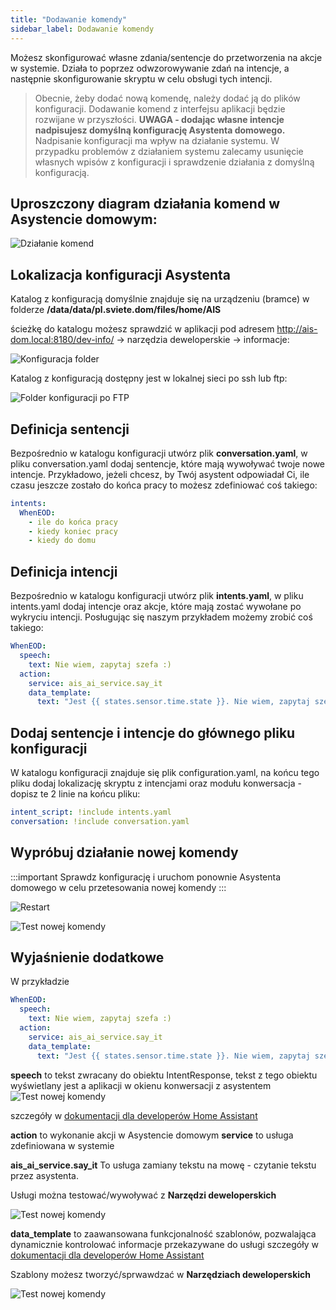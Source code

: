 ```yaml
---
title: "Dodawanie komendy"
sidebar_label: Dodawanie komendy
---
```


Możesz skonfigurować własne zdania/sentencje do przetworzenia na akcje w systemie. Działa to poprzez odwzorowywanie zdań na intencje, a następnie skonfigurowanie skryptu w celu obsługi tych intencji.

> Obecnie, żeby dodać nową komendę, należy dodać ją do plików konfiguracji. Dodawanie komend z interfejsu aplikacji będzie rozwijane w przyszłości.
**UWAGA - dodając własne intencje nadpisujesz domyślną konfigurację Asystenta domowego.**
 Nadpisanie konfiguracji ma wpływ na działanie systemu.
W przypadku problemów z działaniem systemu zalecamy usunięcie własnych wpisów z konfiguracji i sprawdzenie działania z domyślną konfiguracją.

## Uproszczony diagram działania komend w Asystencie domowym:
![Działanie komend](/img/en/frontend/frontend-assistant-diagram.png)



## Lokalizacja konfiguracji Asystenta

Katalog z konfiguracją domyślnie znajduje się na urządzeniu (bramce) w folderze **/data/data/pl.sviete.dom/files/home/AIS**

ścieżkę do katalogu możesz sprawdzić w aplikacji pod adresem http://ais-dom.local:8180/dev-info/ -> narzędzia deweloperskie -> informacje:

![Konfiguracja folder](/img/en/frontend/frontend-assistant-config.png)

Katalog z konfiguracją dostępny jest w lokalnej sieci po ssh lub ftp:

![Folder konfiguracji po FTP](/img/en/frontend/frontend-assistant-config-ftp.png)


## Definicja sentencji

Bezpośrednio w katalogu konfiguracji utwórz plik **conversation.yaml**,
w pliku conversation.yaml dodaj sentencje, które mają wywoływać twoje nowe intencje. Przykładowo, jeżeli chcesz, by Twój asystent odpowiadał Ci, ile czasu jeszcze zostało do końca pracy to możesz zdefiniować coś takiego:

```yaml
intents:
  WhenEOD:
    - ile do końca pracy
    - kiedy koniec pracy
    - kiedy do domu
```

## Definicja intencji

Bezpośrednio w katalogu konfiguracji utwórz plik **intents.yaml**,
w pliku intents.yaml dodaj intencje oraz akcje, które mają zostać wywołane po wykryciu intencji. Posługując się naszym przykładem możemy zrobić coś takiego:

```yaml
WhenEOD:
  speech:
    text: Nie wiem, zapytaj szefa :)
  action:
    service: ais_ai_service.say_it
    data_template:
      text: "Jest {{ states.sensor.time.state }}. Nie wiem, zapytaj szefa :)."
```

## Dodaj sentencje i intencje do głównego pliku konfiguracji

W katalogu konfiguracji znajduje się plik configuration.yaml, na końcu tego pliku dodaj lokalizację skryptu z intencjami oraz modułu konwersacja - dopisz te 2 linie na końcu pliku:

```yaml
intent_script: !include intents.yaml
conversation: !include conversation.yaml
```

## Wypróbuj działanie nowej komendy

:::important
Sprawdz konfigurację i uruchom ponownie Asystenta domowego w celu przetesowania nowej komendy
:::

![Restart](/img/en/remote/check_config_and_restart.png)


![Test nowej komendy](/img/en/frontend/frontend-assistant-config-4.png)


## Wyjaśnienie dodatkowe

W przykładzie

```yaml
WhenEOD:
  speech:
    text: Nie wiem, zapytaj szefa :)
  action:
    service: ais_ai_service.say_it
    data_template:
      text: "Jest {{ states.sensor.time.state }}. Nie wiem, zapytaj szefa :)."
```

**speech** to tekst zwracany do obiektu IntentResponse, tekst z tego obiektu wyświetlany jest a aplikacji w okienu konwersacji z asystentem
![Test nowej komendy](/img/en/remote/conversation1.png)

szczegóły w [dokumentacji dla developerów Home Assistant](https://developers.home-assistant.io/docs/en/intent_index.html)

**action** to wykonanie akcji w Asystencie domowym
**service** to usługa zdefiniowana w systemie

**ais_ai_service.say_it**
To usługa zamiany tekstu na mowę - czytanie tekstu przez asystenta.

Usługi można testować/wywoływać z **Narzędzi deweloperskich**

![Test nowej komendy](/img/en/remote/conversation_dev_service.png)


**data_template** to zaawansowana funkcjonalność szablonów, pozwalająca dynamicznie kontrolować informacje przekazywane do usługi
szczegóły w [dokumentacji dla developerów Home Assistant](https://www.home-assistant.io/docs/configuration/templating/)

Szablony możesz tworzyć/sprwawdzać w **Narzędziach deweloperskich**

![Test nowej komendy](/img/en/remote/conversation_dev_template.png)
